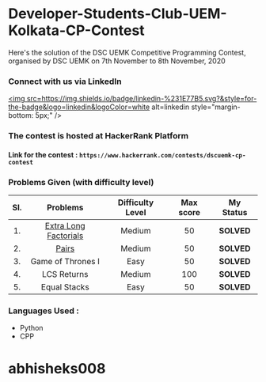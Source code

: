 # Developer-Students-Club-UEM-Kolkata-CP-Contest
Here's the solution of the DSC UEMK Competitive Programming Contest, organised by DSC UEMK on 7th November to 8th November, 2020

### Connect with us via LinkedIn <a href="https://www.linkedin.com/company/dsc-uemk/" target="_blank">
<img src=https://img.shields.io/badge/linkedin-%231E77B5.svg?&style=for-the-badge&logo=linkedin&logoColor=white alt=linkedin style="margin-bottom: 5px;" />
</a>


### The contest is hosted at HackerRank Platform
#### Link for the contest : `https://www.hackerrank.com/contests/dscuemk-cp-contest`

### Problems Given (with difficulty level)

| Sl. | Problems | Difficulty Level | Max score | My Status |
|:---:|:---:|:---:| :---:| :---: |
|1.|<a href = "https://github.com/abhisheks008/Developer-Students-Club-UEM-Kolkata-CP-Contest/blob/main/Extra%20long%20factorials.py">Extra Long Factorials</a> | Medium | 50| **SOLVED** |
|2. | <a href = "https://github.com/abhisheks008/Developer-Students-Club-UEM-Kolkata-CP-Contest/blob/main/Pairs.py">Pairs</a> | Medium | 50 | **SOLVED** |
|3. | Game of Thrones I | Easy | 50 | **SOLVED** |
|4.|LCS Returns|Medium|100|**SOLVED**|
|5.|Equal Stacks|Easy|50|**SOLVED**|

### Languages Used :
- Python
- CPP

# abhisheks008

